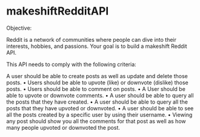 # makeshiftRedditAPI

Objective:

Reddit is a network of communities where people can dive into their interests, hobbies, and passions. Your goal is to build a makeshift Reddit API. 

This API needs to comply with the following criteria:

A user should be able to create posts as well as update and delete those posts. •
Users should be able to upvote (like) or downvote (dislike) those posts. •
Users should be able to comment on posts. •
A User should be able to upvote or downvote comments. •
A user should be able to query all the posts that they have created. •
A user should be able to query all the posts that they have upvoted or downvoted. •
A user should be able to see all the posts created by a specific user by using their username. •
Viewing any post should show you all the comments for that post as well as how many people upvoted or downvoted the post.

